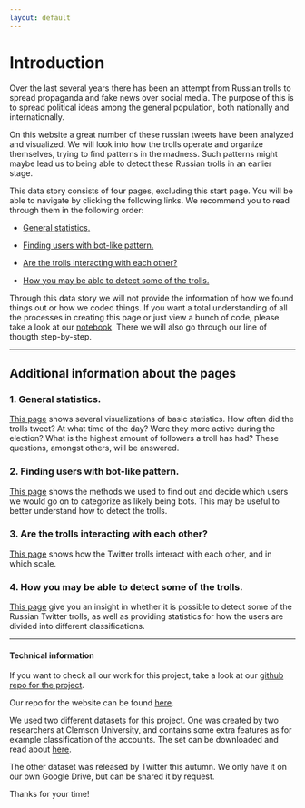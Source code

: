 ```yaml
---
layout: default
---
```


# Introduction
Over the last several years there has been an attempt from Russian trolls to spread propaganda and fake news over social media. The purpose of this is to spread political ideas among the general population, both nationally and internationally.

On this website a great number of these russian tweets have been analyzed and visualized. We will look into how the trolls operate and organize themselves, trying to find patterns in the madness. Such patterns might maybe lead us to being able to detect these Russian trolls in an earlier stage.

This data story consists of four pages, excluding this start page. You will be able to navigate by clicking the following links. We recommend you to read through them in the following order:

- [General statistics.](./generalstats.html)

- [Finding users with bot-like pattern.](./botdeciding.html)

- [Are the trolls interacting with each other?](./interact.html)

- [How you may be able to detect some of the trolls.](./userdetect.html)

Through this data story we will not provide the information of how we found things out or how we coded things. If you want a total understanding of all the processes in creating  this page or just view a bunch of code, please take a look at our [notebook](Insertlink).
There we will also go through our line of thougth step-by-step.
***
## Additional information about the pages

### 1. General statistics.
[This page](./generalstats.html) shows several visualizations of basic statistics. 
How often did the trolls tweet? At what time of the day? Were they more active during the election? What is the highest amount of followers a troll has had?
These questions, amongst others, will be answered.

### 2. Finding users with bot-like pattern.
[This page](./botdeciding.html) shows the methods we used to find out and decide which users we would go on to categorize as likely being bots. This may be useful to better understand how to detect the trolls. 

### 3. Are the trolls interacting with each other?
[This page](./interact.html) shows how the Twitter trolls interact with each other, and in which scale. 

### 4. How you may be able to detect some of the trolls.
[This page](./userdetect.html) give you an insight in whether it is possible to detect some of the Russian Twitter trolls, as well as providing statistics for how the users are divided into different classifications.

***

#### Technical information

If you want to check all our work for this project, take a look at our 
[ github repo for the project](https://github.com/haakonms/ADAproject).

Our repo for the website can be found [here](https://github.com/haakonms/ADAwebsite).

We used two different datasets for this project. One was created by two researchers at Clemson University, and contains some extra features as for example classification of the accounts. The set can be downloaded and read about [here](https://www.kaggle.com/fivethirtyeight/russian-troll-tweets).

The other dataset was released by Twitter this autumn. We only have it on our own Google Drive, but can be shared it by request.

Thanks for your time!